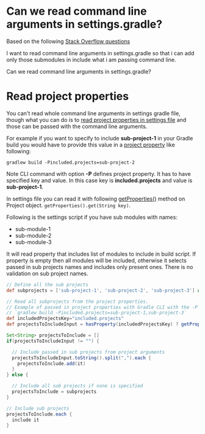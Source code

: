 # Can we read command line arguments in settings.gradle?

Based on the following [Stack Overflow questions][4]

I want to read command line arguments in settings.gradle so that i can add only those submodules in include what i am passing command line.

Can we read command line arguments in settings.gradle?

# Read project properties

You can't read whole command line arguments in settings gradle file, though what you can do is to [read project properties in settings file][1] and those can be passed with the command line arguments.

For example if you want to specify to include **sub-project-1** in your Gradle build you would have to provide this value in a [project property][2] like following:

```
gradlew build -Pincluded.projects=sub-project-2
```

Note CLI command with option **-P** defines project property. It has to have specified key and value. In this case key is **included.projects** and value is **sub-project-1**.

In settings file you can read it with following [getProperties()][3] method on Project object. `getProperties().get(String key)`.

Following is the settings script if you have sub modules with names:
- sub-module-1
- sub-module-2
- sub-module-3

It will read property that includes list of modules to include in build script. If property is empty then all modules will be included, otherwise it selects passed in sub projects names and includes only present ones. There is no validation on sub project names.

```groovy
// Define all the sub projects
def subprojects = ['sub-project-1', 'sub-project-2', 'sub-project-3'] as Set

// Read all subprojects from the project properties.
// Example of passed in project properties with Gradle CLI with the -P option
// `gradlew build -Pincluded.projects=sub-project-1,sub-project-3`
def includedProjectsKey="included.projects"
def projectsToIncludeInput = hasProperty(includedProjectsKey) ? getProperties().get(includedProjectsKey) : ""

Set<String> projectsToInclude = []
if(projectsToIncludeInput != "") {

  // Include passed in sub projects from project arguments
  projectsToIncludeInput.toString().split(",").each {
    projectsToInclude.add(it)
  }
} else {

  // Include all sub projects if none is specified
  projectsToInclude = subprojects
}

// Include sub projects
projectsToInclude.each {
  include it
}
```

[1]: https://docs.gradle.org/current/javadoc/org/gradle/api/initialization/Settings.html
[2]: https://docs.gradle.org/current/userguide/build_environment.html#sec:project_properties
[3]: https://docs.gradle.org/current/javadoc/org/gradle/api/Project.html#getProperties--
[4]: https://stackoverflow.com/questions/67660971/can-we-read-command-line-arguments-in-settings-gradle